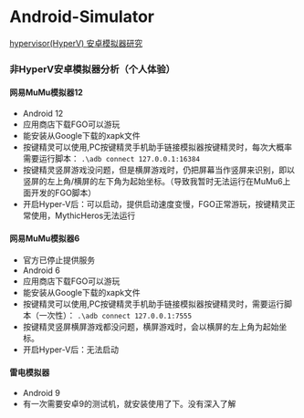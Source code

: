 # Android-Simulator

[hypervisor(HyperV) 安卓模拟器研究](doc/Hyper-V-Main.md)

### 非HyperV安卓模拟器分析（个人体验）

#### 网易MuMu模拟器12
- Android 12
- 应用商店下载FGO可以游玩
- 能安装从Google下载的xapk文件
- 按键精灵可以使用,PC按键精灵手机助手链接模拟器按键精灵时，每次大概率需要运行脚本：
  ``.\adb connect 127.0.0.1:16384``
- 按键精灵竖屏游戏没问题，但是横屏游戏时，仍把屏幕当作竖屏来识别，即以竖屏的左上角/横屏的左下角为起始坐标。（导致我暂时无法运行在MuMu6上面开发的FGO脚本）
- 开启Hyper-V后：可以启动，提供启动速度变慢，FGO正常游玩，按键精灵正常使用，MythicHeros无法运行

#### 网易MuMu模拟器6
- 官方已停止提供服务
- Android 6
- 应用商店下载FGO可以游玩
- 能安装从Google下载的xapk文件
- 按键精灵可以使用,PC按键精灵手机助手链接模拟器按键精灵时，需要运行脚本（一次性）：
  ``.\adb connect 127.0.0.1:7555``
- 按键精灵竖屏横屏游戏都没问题，横屏游戏时，会以横屏的左上角为起始坐标。
- 开启Hyper-V后：无法启动

#### 雷电模拟器
- Android 9
- 有一次需要安卓9的测试机，就安装使用了下。没有深入了解


  
